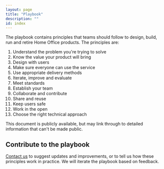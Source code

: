 ```yaml
---
layout: page
title: "Playbook"
description: ""
id: index
---
```


The playbook contains principles that teams should follow to design, build, run and retire Home Office products. The principles are:

1. Understand the problem you're trying to solve
2. Know the value your product will bring 
3. Design with users
4. Make sure everyone can use the service
5. Use appropriate delivery methods
6. Iterate, improve and evaluate
7. Meet standards
8. Establish your team
9. Collaborate and contribute
10. Share and reuse
11. Keep users safe
12. Work in the open
13. Choose the right technical approach

This document is publicly available, but may link through to detailed information that can't be made public.

## Contribute to the playbook
[Contact us](mailto:francesca.white@digital.homeoffice.gov.uk) to suggest updates and improvements, or to tell us how these principles work in practice. We will iterate the playbook based on feedback. 
